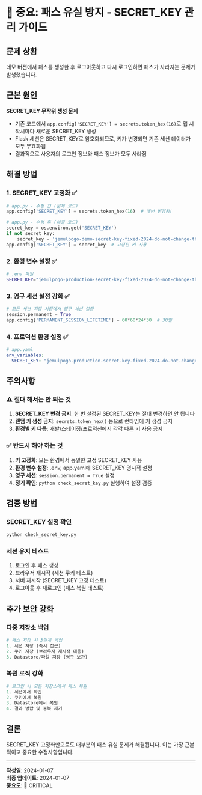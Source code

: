 # 🚨 중요: 패스 유실 방지 - SECRET_KEY 관리 가이드

## 문제 상황
데모 버전에서 패스를 생성한 후 로그아웃하고 다시 로그인하면 패스가 사라지는 문제가 발생했습니다.

## 근본 원인
**SECRET_KEY 무작위 생성 문제**
- 기존 코드에서 `app.config['SECRET_KEY'] = secrets.token_hex(16)`로 앱 시작시마다 새로운 SECRET_KEY 생성
- Flask 세션은 SECRET_KEY로 암호화되므로, 키가 변경되면 기존 세션 데이터가 모두 무효화됨
- 결과적으로 사용자의 로그인 정보와 패스 정보가 모두 사라짐

## 해결 방법

### 1. SECRET_KEY 고정화 ✅
```python
# app.py - 수정 전 (문제 코드)
app.config['SECRET_KEY'] = secrets.token_hex(16)  # 매번 변경됨!

# app.py - 수정 후 (해결 코드)
secret_key = os.environ.get('SECRET_KEY')
if not secret_key:
    secret_key = 'jemulpogo-demo-secret-key-fixed-2024-do-not-change-this-value-or-sessions-will-be-lost'
app.config['SECRET_KEY'] = secret_key  # 고정된 키 사용
```

### 2. 환경 변수 설정 ✅
```bash
# .env 파일
SECRET_KEY="jemulpogo-production-secret-key-fixed-2024-do-not-change-this-value-sessions-will-break"
```

### 3. 영구 세션 설정 강화 ✅
```python
# 모든 세션 저장 시점에서 영구 세션 설정
session.permanent = True
app.config['PERMANENT_SESSION_LIFETIME'] = 60*60*24*30  # 30일
```

### 4. 프로덕션 환경 설정 ✅
```yaml
# app.yaml
env_variables:
  SECRET_KEY: "jemulpogo-production-secret-key-fixed-2024-do-not-change-this-value-sessions-will-break"
```

## 주의사항

### ⚠️ 절대 해서는 안 되는 것
1. **SECRET_KEY 변경 금지**: 한 번 설정된 SECRET_KEY는 절대 변경하면 안 됩니다
2. **랜덤 키 생성 금지**: `secrets.token_hex()` 등으로 런타임에 키 생성 금지
3. **환경별 키 다름**: 개발/스테이징/프로덕션에서 각각 다른 키 사용 금지

### ✅ 반드시 해야 하는 것
1. **키 고정화**: 모든 환경에서 동일한 고정 SECRET_KEY 사용
2. **환경 변수 설정**: .env, app.yaml에 SECRET_KEY 명시적 설정
3. **영구 세션**: `session.permanent = True` 설정
4. **정기 확인**: `python check_secret_key.py` 실행하여 설정 검증

## 검증 방법

### SECRET_KEY 설정 확인
```bash
python check_secret_key.py
```

### 세션 유지 테스트
1. 로그인 후 패스 생성
2. 브라우저 재시작 (세션 쿠키 테스트)
3. 서버 재시작 (SECRET_KEY 고정 테스트)
4. 로그아웃 후 재로그인 (패스 복원 테스트)

## 추가 보안 강화

### 다중 저장소 백업
```python
# 패스 저장 시 3단계 백업
1. 세션 저장 (즉시 접근)
2. 쿠키 저장 (브라우저 재시작 대응)
3. Datastore/파일 저장 (영구 보관)
```

### 복원 로직 강화
```python
# 로그인 시 모든 저장소에서 패스 복원
1. 세션에서 확인
2. 쿠키에서 복원
3. Datastore에서 복원
4. 결과 병합 및 중복 제거
```

## 결론
SECRET_KEY 고정화만으로도 대부분의 패스 유실 문제가 해결됩니다. 이는 가장 근본적이고 중요한 수정사항입니다.

---
**작성일**: 2024-01-07  
**최종 업데이트**: 2024-01-07  
**중요도**: 🚨 CRITICAL

